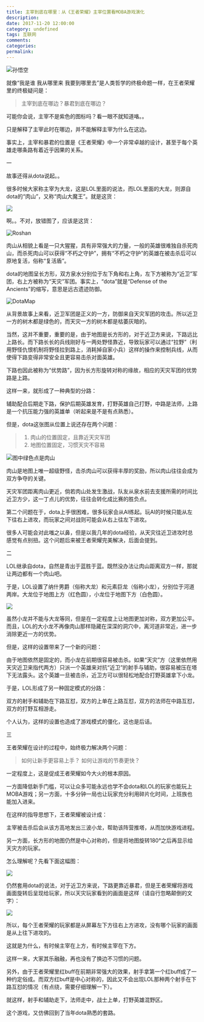 ```yaml
---
title: 主宰到底在哪里：从《王者荣耀》主宰位置看MOBA游戏演化
description:
date: 2017-11-20 12:00:00
category: undefined
tags: 互联网
comments:
categories:
permalink:
---
```



![孙悟空](http://upload-images.jianshu.io/upload_images/120563-3226cad54627c99f.jpg?imageMogr2/auto-orient/strip%7CimageView2/2/w/700)

就像“我是谁 我从哪里来 我要到哪里去”是人类哲学的终极命题一样，在王者荣耀里的终极疑问是：

> 主宰到底在哪边？暴君到底在哪边？

可能你会说，主宰不是紫色的图标吗？看一眼不就知道咯。。

只是解释了主宰此时在哪边，并不能解释主宰为什么在这边。

事实上，主宰和暴君的位置是《王者荣耀》中一个非常卓越的设计，甚至于每个英雄走哪条路有着近乎因果的关系。

<!--more-->

一

故事还得从dota说起。。

很多时候大家称主宰为大龙，这是LOL里面的说法，而LOL里面的大龙，则源自dota的“肉山”，又称“肉山大魔王”。就是这货：

![](http://upload-images.jianshu.io/upload_images/120563-1a31f147c8d4863e.jpg?imageMogr2/auto-orient/strip%7CimageView2/2/w/404)

啊。。不对，放错图了，应该是这货：

![Roshan](http://upload-images.jianshu.io/upload_images/120563-367f2b760550e2bf.jpg?imageMogr2/auto-orient/strip%7CimageView2/2/w/700)

肉山从相貌上看是一只大猩猩，具有非常强大的力量，一般的英雄很难独自杀死肉山，而杀死肉山可以获得“不朽之守护”，拥有“不朽之守护”的英雄在被击杀后可以原地复活，俗称“复活盾”。

dota的地图呈长方形，双方泉水分别位于左下角和右上角，左下方被称为“近卫”军团，右上方被称为“天灾”军团。事实上，“dota”就是“Defense of the Ancients”的缩写，意思是远古遗迹防御。

![DotaMap](http://upload-images.jianshu.io/upload_images/120563-8803a83379198daf.jpg?imageMogr2/auto-orient/strip%7CimageView2/2/w/500)

从背景故事上来看，近卫军团是正义的一方，防御来自天灾军团的攻击。所以近卫一方的树木都是绿色的，而天灾一方的树木都是枯萎灰暗的。

当然，这并不重要，重要的是，由于地图是长方形的，对于近卫方来说，下路远比上路长。而下路长长的兵线刚好与一两处野怪靠近，导致玩家可以通过“拉野”（利用野怪仇恨机制将野怪拉到路上，消耗掉自家小兵）这样的操作来控制兵线，从而使得下路变得非常安全且更容易击杀对面英雄。

下路也因此被称为“优势路”，因为长方形旋转对称的缘故，相应的天灾军团的优势路是上路。

这样一来，就形成了一种典型的分路：

辅助配合后期走下路，保护后期英雄发育，打野英雄自己打野，中路是法师，上路是一个抗压能力强的英雄单（听起来是不是有点熟悉）。

但是，dota这张图从位置上说还存在两个问题：

> 1. 肉山的位置固定，且靠近天灾军团
> 2. 地图位置固定，习惯天灾不容易

![图中绿色点是肉山](http://upload-images.jianshu.io/upload_images/120563-864c550147fda188.jpg?imageMogr2/auto-orient/strip%7CimageView2/2/w/700)

肉山是地图上唯一超级野怪，击杀肉山可以获得丰厚的奖励，所以肉山往往会成为双方争夺的关键。

天灾军团距离肉山更近，倘若肉山处发生激战，队友从泉水前去支援所需的时间比近卫方少，这一丁点儿的优势，往往会转化成比赛的胜负点。

第二个问题在于，dota上手很困难，很多玩家会从AI练起。玩AI的时候只能从左下往右上进攻，而玩家之间对战则可能会从右上往左下进攻。

很多人可能会对此嗤之以鼻，但是以我几年的dota经验，从天灾往近卫进攻时总感觉有点别扭。这个问题后来被王者荣耀完美解决，后面会提到。

二

LOL继承自dota，自然是青出于蓝胜于蓝。既然没办法让肉山距离双方一样，那就让两边都有一个肉山吧。

于是，LOL设置了纳什男爵（俗称大龙）和元素巨龙（俗称小龙），分别位于河道两岸。大龙位于地图上方（红色圆），小龙位于地图下方（白色圆）。

![](http://upload-images.jianshu.io/upload_images/120563-a47f7ddb2ea430d7.png?imageMogr2/auto-orient/strip%7CimageView2/2/w/500)

虽然小龙并不能与大龙等同，但是在一定程度上让地图更加对称，双方更加公平。而且，LOL的大小龙不再像肉山那样隐藏在深深的洞穴中，离河道非常近，进一步消除更近一方的优势。

但是，这样的设置带来了一个新的问题：

由于地图依然是固定的，而小龙在前期很容易被击杀。如果“天灾”方（这里依然用天灾近卫来指代两方）只派一个英雄来对抗“近卫”的射手与辅助，很容易被压在塔下无法露头。这个英雄一旦被击杀，近卫方可以很轻松地配合打野英雄拿下小龙。

于是，LOL形成了另一种固定模式的分路：

双方的射手和辅助在下路互怼，双方的上单在上路互怼，双方的法师在中路互怼，双方的打野互相游走。

个人认为，这样的设置也造成了游戏模式的僵化，这也是后话。

三

王者荣耀在设计的过程中，始终极力解决两个问题：

> 如何让新手更容易上手？
> 如何让游戏的节奏更快？

一定程度上，这是促成王者荣耀如今大火的根本原因。

一方面降低新手门槛，可以让众多可能永远也学不会dota和LOL的玩家也能玩上MOBA游戏；另一方面，十多分钟一局也让玩家充分利用碎片化时间，上班族也能加入进来。

在这样的指导思想下，王者荣耀被设计成：

主宰被击杀后会从该方高地发出三波小龙，帮助该阵营推塔，从而加快游戏进程。

另一方面，长方形的地图仍然是中心对称的，但是将地图旋转180°之后再显示给天灾方的玩家。

怎么理解呢？先看下面这幅图：

![](http://upload-images.jianshu.io/upload_images/120563-6e289797f382d563.jpg?imageMogr2/auto-orient/strip%7CimageView2/2/w/700)

仍然套用dota的说法，对于近卫方来说，下路更靠近暴君，但是王者荣耀将游戏画面旋转后呈现给玩家，所以天灾玩家看到的画面是这样（请自行忽略颠倒的文字）：

![](http://upload-images.jianshu.io/upload_images/120563-641b1a4ddf5708b0.jpg?imageMogr2/auto-orient/strip%7CimageView2/2/w/700)

所以，每个王者荣耀的玩家都是从屏幕左下方往右上方进攻，没有哪个玩家的画面是从上往下进攻的。

这就是为什么，有时候主宰在上方，有时候主宰在下方。

这样一来，大家其乐融融，再也没有了换边不习惯的问题。

另外，由于王者荣耀里红buff在前期非常强大的效果，射手拿第一个红buff成了一种约定俗成。而双方红buff是中心对称的，因此又不会出现LOL那种两个射手在下路互怼的情况（有点绕，需要仔细理解一下）。

就这样，射手和辅助走下，法师走中，战士上单，打野英雄混野区。

这个游戏，又仿佛回到了当年dota熟悉的套路。
